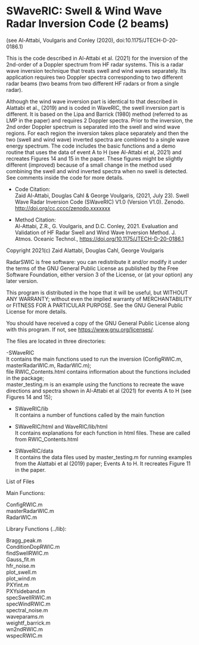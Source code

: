 # SWaveRIC: Swell & Wind Wave Radar Inversion Code (2 beams)
(see Al-Attabi, Voulgaris and Conley (2020), doi:10.1175/JTECH-D-20-0186.1)  

This is the code described in Al-Attabi et al. (2021) for the inversion of the 2nd-order of a Doppler spectrum from HF radar systems.  This is a radar wave inversion technique that treats swell and wind waves separately. Its application requires two Doppler spectra corresponding to two different radar beams (two beams from two different HF radars  or from a single radar). 

Although the wind wave inversion part is identical to that described in Alattabi et al., (2019) and is coded in WaveRIC, the swell inversion part is different. It is based on the Lipa and Barrick (1980) method (referred to as LMP in the paper) and requires 2 Doppler spectra. Prior to the inversion, the 2nd order Doppler spectrum is separated into the swell and wind wave regions. For each region the inversion takes place separately and then the two (swell and wind wave) inverted spectra are combined to a single wave energy spectrum. The code includes the basic functions and a demo routine that uses the data of event A to H (see Al-Attabi et al, 2021) and recreates Figures 14 and 15 in the paper.  These figures might be slightly different (improved) because of a small change in the method used combining the swell and wind inverted spectra when no swell is detected. See comments inside the code for more details.

- Code Citation:  
Zaid Al-Attabi, Douglas Cahl & George Voulgaris, (2021, July 23). Swell Wave Radar Inversion Code (SWaveRIC) V1.0 (Version V1.0). Zenodo. http://doi.org/cc.cccc/zenodo.xxxxxxx

- Method Citation:  
Al-Attabi, Z.R., G. Voulgaris, and D.C. Conley, 2021. Evaluation and Validation of HF Radar Swell and Wind Wave Inversion Method. J. Atmos. Oceanic Technol., https://doi.org/10.1175/JTECH-D-20-0186.1 

Copyright 2021(c) Zaid Alattabi, Douglas Cahl, George Voulgaris

RadarSWIC is free software: you can redistribute it and/or modify it under the terms of the GNU General Public License as published by the Free Software Foundation, either version 3 of the License, or (at your option) any later version.

This program is distributed in the hope that it will be useful, but WITHOUT ANY WARRANTY; without even the implied warranty of MERCHANTABILITY or FITNESS FOR A PARTICULAR PURPOSE. See the GNU General Public License for more details.

You should have received a copy of the GNU General Public License along with this program. If not, see https://www.gnu.org/licenses/.

The files are located in three directories:  

-SWaveRIC  
  It contains the main functions used to run the inversion (ConfigRWIC.m, masterRadarWIC.m, RadarWIC.m);  
  file RWIC_Contents.html contains inflormation about the functions included in the package;  
  master_testing.m is an example using the functions to recreate the wave directions and spectra shown in Al-Attabi et al (2021) for events A to H (see Figures 14 and 15);

- SWaveRIC/lib  
  It contains a number of functions called by the main function

- SWaveRIC/html and WaveRIC/lib/html  
  It contains explanations for each function in html files. These are called from RWIC_Contents.html  

- SWaveRIC/data  
  It contains the data files used by master_testing.m for running examples from the Alattabi et al (2019) paper; Events A to H. It recreates Figure 11 in the paper.

List of Files  

Main Functions:  

  ConfigRWIC.m  
  masterRadarWIC.m  
  RadarWIC.m

Library Functions (../lib):

  Bragg_peak.m  
  ConditionDopRWIC.m  
  findSwellRWIC.m  
  Gauss_fit.m  
  hfr_noise.m  
  plot_swell.m  
  plot_wind.m  
  PXYint.m  
  PXYsideband.m  
  specSwellRWIC.m  
  specWindRWIC.m  
  spectral_noise.m  
  waveparams.m  
  weightf_barrick.m  
  wn2ndRWIC.m  
  wspecRWIC.m
